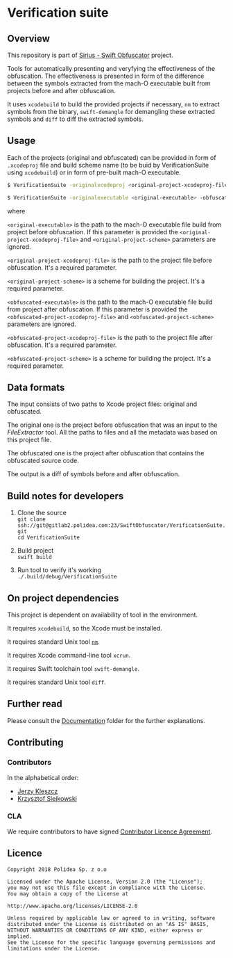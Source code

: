 # Verification suite

## Overview

This repository is part of [Sirius - Swift Obfuscator](https://gitlab2.polidea.com/SwiftObfuscator/ObfuscatorTool) project.

Tools for automatically presenting and veryfying the effectiveness of the obfuscation. The effectiveness is presented in form of the difference between the symbols extracted from the mach-O executable built from projects before and after obfuscation.

It uses `xcodebuild` to build the provided projects if necessary, `nm` to extract symbols from the binary, `swift-demangle` for demangling these extracted symbols and `diff` to diff the extracted symbols.

## Usage

Each of the projects (original and obfuscated) can be provided in form of `.xcodeproj` file and build scheme name (to be buid by VerificationSuite using `xcodebuild`) or in form of pre-built mach-O executable.

```bash
$ VerificationSuite -originalxcodeproj <original-project-xcodeproj-file> -originalscheme <original-project-scheme> -obfuscatedxcodeproj <obfuscated-project-xcodeproj-file> -obfuscatedscheme <obfuscated-project-scheme>
```

```bash
$ VerificationSuite -originalexecutable <original-executable> -obfuscatedexecutable <obfuscated-executable>
```

where

`<original-executable>` is the path to the mach-O executable file build from project before obfuscation. If this parameter is provided the `<original-project-xcodeproj-file>` and `<original-project-scheme>` parameters are ignored.

`<original-project-xcodeproj-file>` is the path to the project file before obfuscation. It's a required parameter.

`<original-project-scheme>` is a scheme for building the project. It's a required parameter.

`<obfuscated-executable>` is the path to the mach-O executable file build from project after obfuscation. If this parameter is provided the `<obfuscated-project-xcodeproj-file>` and `<obfuscated-project-scheme>` parameters are ignored.

`<obfuscated-project-xcodeproj-file>` is the path to the project file after obfuscation. It's a required parameter.

`<obfuscated-project-scheme>` is a scheme for building the project. It's a required parameter.

## Data formats

The input consists of two paths to Xcode project files: original and obfuscated.

The original one is the project before obfuscation that was an input to the _FileExtractor_ tool. All the paths to files and all the metadata was based on this project file.

The obfuscated one is the project after obfuscation that contains the obfuscated source code.

The output is a diff of symbols before and after obfuscation.

## Build notes for developers

1. Clone the source  
   `git clone ssh://git@gitlab2.polidea.com:23/SwiftObfuscator/VerificationSuite.git`  
   `cd VerificationSuite`

2. Build project  
   `swift build`

3. Run tool to verify it's working  
   `./.build/debug/VerificationSuite`

## On project dependencies

This project is dependent on availability of tool in the environment.

It requires `xcodebuild`, so the Xcode must be installed.

It requires standard Unix tool [`nm`](https://en.wikipedia.org/wiki/Nm_(Unix)).

It requires Xcode command-line tool `xcrun`.

It requires Swift toolchain tool `swift-demangle`.

It requires standard Unix tool `diff`.

## Further read

Please consult the [Documentation](Documentation/) folder for the further explanations.

## Contributing

### Contributors

In the alphabetical order:

* [Jerzy Kleszcz](jerzy.kleszcz@polidea.com)
* [Krzysztof Siejkowski](krzysztof.siejkowski@polidea.com)

### CLA

We require contributors to have signed [Contributor Licence Agreement](https://en.wikipedia.org/wiki/Contributor_License_Agreement).

## Licence

```
Copyright 2018 Polidea Sp. z o.o

Licensed under the Apache License, Version 2.0 (the "License");
you may not use this file except in compliance with the License.
You may obtain a copy of the License at

http://www.apache.org/licenses/LICENSE-2.0

Unless required by applicable law or agreed to in writing, software
distributed under the License is distributed on an "AS IS" BASIS,
WITHOUT WARRANTIES OR CONDITIONS OF ANY KIND, either express or implied.
See the License for the specific language governing permissions and
limitations under the License.
```

